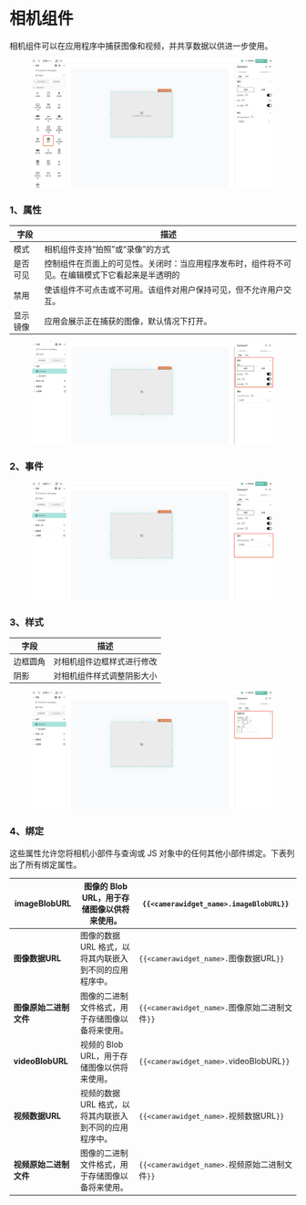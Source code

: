 # 相机组件

相机组件可以在应用程序中捕获图像和视频，并共享数据以供进一步使用。

<figure><img src="../../.gitbook/assets/image (84).png" alt=""><figcaption></figcaption></figure>

### 1、属性

| 字段   | 描述                                               |
| ---- | ------------------------------------------------ |
| 模式   | 相机组件支持“拍照”或“录像”的方式                               |
| 是否可见 | 控制组件在页面上的可见性。关闭时：当应用程序发布时，组件将不可见。在编辑模式下它看起来是半透明的 |
| 禁用   | 使该组件不可点击或不可用。该组件对用户保持可见，但不允许用户交互。                |
| 显示镜像 | 应用会展示正在捕获的图像，默认情况下打开。                            |

<figure><img src="../../.gitbook/assets/image (75).png" alt=""><figcaption></figcaption></figure>



### 2、事件



<figure><img src="../../.gitbook/assets/image (51).png" alt=""><figcaption></figcaption></figure>



### 3、样式

| 字段   | 描述            |
| ---- | ------------- |
| 边框圆角 | 对相机组件边框样式进行修改 |
| 阴影   | 对相机组件样式调整阴影大小 |

<figure><img src="../../.gitbook/assets/image (55).png" alt=""><figcaption></figcaption></figure>



### 4、绑定

这些属性允许您将相机小部件与查询或 JS 对象中的任何其他小部件绑定。下表列出了所有绑定属性。

| **imageBlobURL** | 图像的 Blob URL，用于存储图像以供将来使用。     | `{{<camerawidget_name>.imageBlobURL}}`   |
| ---------------- | ------------------------------ | ---------------------------------------- |
| **图像数据URL**      | 图像的数据 URL 格式，以将其内联嵌入到不同的应用程序中。 | `{{<camerawidget_name>.`图像数据URL`}}`      |
| **图像原始二进制文件**    | 图像的二进制文件格式，用于存储图像以备将来使用。       | `{{<camerawidget_name>.`图像原始二进制文件`}}`    |
| **videoBlobURL** | 视频的 Blob URL，用于存储图像以供将来使用。     | `{{<camerawidget_name>.`videoBlobURL`}}` |
| **视频数据URL**      | 视频的数据 URL 格式，以将其内联嵌入到不同的应用程序中。 | `{{<camerawidget_name>.`视频数据URL`}}`      |
| **视频原始二进制文件**    | 图像的二进制文件格式，用于存储图像以备将来使用。       | `{{<camerawidget_name>.`视频原始二进制文件`}}`    |


